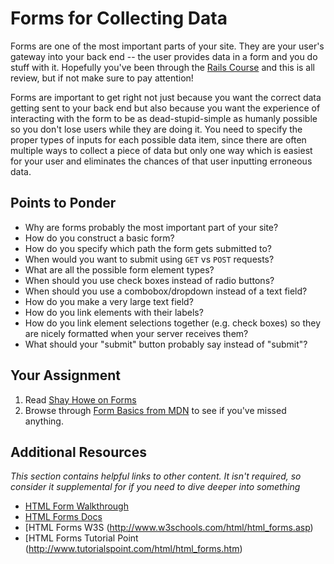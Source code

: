 # Forms for Collecting Data

Forms are one of the most important parts of your site.  They are your user's gateway into your back end -- the user provides data in a form and you do stuff with it.  Hopefully you've been through the [Rails Course](/ruby-on-rails) and this is all review, but if not make sure to pay attention!  

Forms are important to get right not just because you want the correct data getting sent to your back end but also because you want the experience of interacting with the form to be as dead-stupid-simple as humanly possible so you don't lose users while they are doing it. You need to specify the proper types of inputs for each possible data item, since there are often multiple ways to collect a piece of data but only one way which is easiest for your user and eliminates the chances of that user inputting erroneous data.


## Points to Ponder

* Why are forms probably the most important part of your site?
* How do you construct a basic form?
* How do you specify which path the form gets submitted to?
* When would you want to submit using `GET` vs `POST` requests?
* What are all the possible form element types?
* When should you use check boxes instead of radio buttons?
* When should you use a combobox/dropdown instead of a text field?
* How do you make a very large text field?
* How do you link elements with their labels?
* How do you link element selections together (e.g. check boxes) so they are nicely formatted when your server receives them?
* What should your "submit" button probably say instead of "submit"?

## Your Assignment

1. Read [Shay Howe on Forms](http://learn.shayhowe.com/html-css/building-forms)
2. Browse through [Form Basics from MDN](https://developer.mozilla.org/en-US/docs/Web/Guide/HTML/Forms/My_first_HTML_form) to see if you've missed anything.

## Additional Resources

*This section contains helpful links to other content. It isn't required, so consider it supplemental for if you need to dive deeper into something*

* [HTML Form Walkthrough](http://docs.webplatform.org/wiki/guides/html_forms_basics)
* [HTML Forms Docs](http://www.w3schools.com/html/html_forms.asp)
* [HTML Forms W3S (http://www.w3schools.com/html/html_forms.asp)
* [HTML Forms Tutorial Point (http://www.tutorialspoint.com/html/html_forms.htm)
